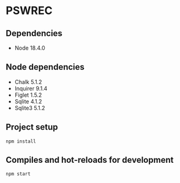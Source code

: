 # PSWREC

## Dependencies
- Node 18.4.0

## Node dependencies
- Chalk 5.1.2
- Inquirer 9.1.4
- Figlet 1.5.2
- Sqlite 4.1.2
- Sqlite3 5.1.2

## Project setup
```
npm install
```
## Compiles and hot-reloads for development
```
npm start
```
